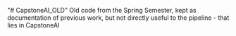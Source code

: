 "# CapstoneAI_OLD" 
Old code from the Spring Semester, kept as documentation of previous work, but not directly useful to the pipeline - that lies in CapstoneAI
